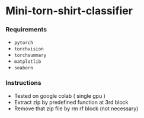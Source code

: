 # Mini-torn-shirt-classifier

### Requirements
* `pytorch`
* `torchvision`
* `torchsummary`
* `matplotlib`
* `seaborn`

### Instructions

* Tested on google colab ( single gpu )
* Extract zip by predefined function at 3rd block
* Remove that zip file by rm rf block (not necessary)